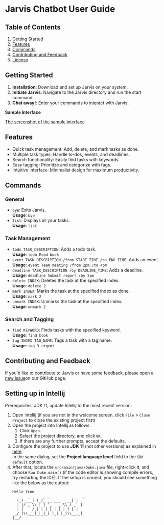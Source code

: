 # Jarvis Chatbot User Guide

## Table of Contents

1. [Getting Started](#getting-started)
2. [Features](#features)
3. [Commands](#commands)
4. [Contributing and Feedback](#contributing-and-feedback)
5. [License](#license)

## Getting Started

1. **Installation**: Download and set up Jarvis on your system.
2. **Initiate Jarvis**: Navigate to the Jarvis directory and run the start command.
3. **Chat away!**: Enter your commands to interact with Jarvis.

**Sample Interface**

[The screenshot of the sample interface](https://github.com/StevenLiudw/ip/blob/master/docs/Ui.png)

## Features

- Quick task management: Add, delete, and mark tasks as done.
- Multiple task types: Handle to-dos, events, and deadlines.
- Search functionality: Easily find tasks with keywords.
- Easy tagging: Prioritize and categorize with tags.
- Intuitive interface: Minimalist design for maximum productivity.

## Commands

### General

- `bye`: Exits Jarvis.  
  **Usage**: `bye`
- `list`: Displays all your tasks.  
  **Usage**: `list`

### Task Management

- `todo TASK_DESCRIPTION`: Adds a todo task.  
  **Usage**: `todo Read book`
- `event TASK_DESCRIPTION /from START_TIME /to END_TIME`: Adds an event.  
  **Usage**: `event Team meeting /from 2pm /to 4pm`
- `deadline TASK_DESCRIPTION /by DEADLINE_TIME`: Adds a deadline.  
  **Usage**: `deadline Submit report /by 5pm`
- `delete INDEX`: Deletes the task at the specified index.  
  **Usage**: `delete 2`
- `mark INDEX`: Marks the task at the specified index as done.  
  **Usage**: `mark 2`
- `unmark INDEX`: Unmarks the task at the specified index.  
  **Usage**: `unmark 2`

### Search and Tagging

- `find KEYWORD`: Finds tasks with the specified keyword.  
  **Usage**: `find book`
- `tag INDEX TAG_NAME`: Tags a task with a tag name.  
  **Usage**: `tag 3 urgent`

## Contributing and Feedback

If you'd like to contribute to Jarvis or have some feedback, please [open a new issue](https://github.com/StevenLiudw/ip/issues)on our GitHub page.


## Setting up in Intellij

Prerequisites: JDK 11, update Intellij to the most recent version.

1. Open Intellij (if you are not in the welcome screen, click `File` > `Close Project` to close the existing project first)
1. Open the project into Intellij as follows:
   1. Click `Open`.
   1. Select the project directory, and click `OK`.
   1. If there are any further prompts, accept the defaults.
1. Configure the project to use **JDK 11** (not other versions) as explained in [here](https://www.jetbrains.com/help/idea/sdk.html#set-up-jdk).<br>
   In the same dialog, set the **Project language level** field to the `SDK default` option.
3. After that, locate the `src/main/java/Duke.java` file, right-click it, and choose `Run Duke.main()` (if the code editor is showing compile errors, try restarting the IDE). If the setup is correct, you should see something like the below as the output:
   ```
   Hello from
          _      _ _               _   
     (_) ___| (_)_ __ ___   __| |  
     | |/ _ \\ | | '_ ` _ \\ / _` |  
     | |  __/ | | | | | | | (_| |  
    _/ |\\___|_|_|_| |_| |_|\\__,_|  
   |__/                            
   ```
